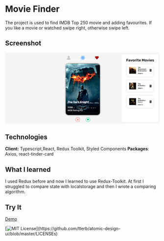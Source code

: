 
# Movie Finder

The project is used to find IMDB Top 250 movie and adding favourites. If you like a movie or watched swipe right, otherwise swipe left.


## Screenshot

![Screenshot](https://github.com/aniler0/movie-finder/blob/master/public/movie-finder.png)

  
## Technologies

**Client:** Typescript,React, Redux Toolkit, Styled Components
**Packages**: Axios, react-tinder-card


  
## What I learned

I used Redux before and now I learned to use Redux-Toolkit. At first I struggled to compare state with localstorage and then I wrote a comparing algorithm.   

  
## Try It

[Demo](https://movie-finder-rho.vercel.app/)

  




[![MIT License](https://img.shields.io/apm/l/atomic-design-ui.svg?)](https://github.com/tterb/atomic-design-ui/blob/master/LICENSEs)
